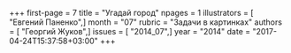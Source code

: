 +++
first-page = 7
title = "Угадай город"
npages = 1
illustrators = [ "Евгений Паненко",]
month = "07"
rubric = "Задачи в картинках"
authors = [ "Георгий Жуков",]
issues = [ "2014_07",]
year = "2014"
date = "2017-04-24T15:37:58+03:00"
+++
